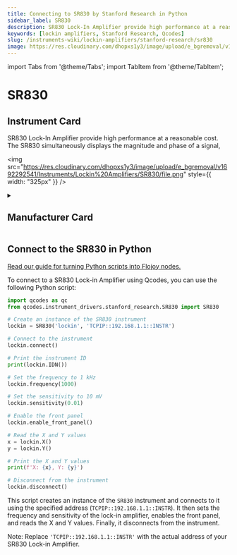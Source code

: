 ```yaml
---
title: Connecting to SR830 by Stanford Research in Python
sidebar_label: SR830
description: SR830 Lock-In Amplifier provide high performance at a reasonable cost. The SR830 simultaneously displays the magnitude and phase of a signal,
keywords: [lockin amplifiers, Stanford Research, Qcodes]
slug: /instruments-wiki/lockin-amplifiers/stanford-research/sr830
image: https://res.cloudinary.com/dhopxs1y3/image/upload/e_bgremoval/v1692292541/Instruments/Lockin%20Amplifiers/SR830/file.png
---
```


import Tabs from '@theme/Tabs';
import TabItem from '@theme/TabItem';

# SR830

## Instrument Card

<div className="flex">

<div>

SR830 Lock-In Amplifier provide high performance at a reasonable cost. The SR830 simultaneously displays the magnitude and phase of a signal,

</div>

<img src="https://res.cloudinary.com/dhopxs1y3/image/upload/e_bgremoval/v1692292541/Instruments/Lockin%20Amplifiers/SR830/file.png" style={{ width: "325px" }} />

</div>

<details>
<summary><h2>Manufacturer Card</h2></summary>

<img src="https://res.cloudinary.com/dhopxs1y3/image/upload/e_bgremoval/v1692126012/Instruments/Vendor%20Logos/Stanford_Research.png" style={{ width: "100%", objectFit: "cover" }} />

Stanford Research Systems is a maker of general test and measurement instruments. The company was founded in 1980, is privately held, and is not affiliated with Stanford University. <a href="https://www.thinksrs.com/">Website</a>.

<ul>
  <li>Headquarters: USA</li>
  <li>Yearly Revenue (millions, USD): 25.0</li>
</ul>
</details>

## Connect to the SR830 in Python

[Read our guide for turning Python scripts into Flojoy nodes.](https://docs.flojoy.ai/custom-nodes/creating-custom-node/)


<Tabs>
<TabItem value="Qcodes" label="Qcodes">

To connect to a SR830 Lock-in Amplifier using Qcodes, you can use the following Python script:

```python
import qcodes as qc
from qcodes.instrument_drivers.stanford_research.SR830 import SR830

# Create an instance of the SR830 instrument
lockin = SR830('lockin', 'TCPIP::192.168.1.1::INSTR')

# Connect to the instrument
lockin.connect()

# Print the instrument ID
print(lockin.IDN())

# Set the frequency to 1 kHz
lockin.frequency(1000)

# Set the sensitivity to 10 mV
lockin.sensitivity(0.01)

# Enable the front panel
lockin.enable_front_panel()

# Read the X and Y values
x = lockin.X()
y = lockin.Y()

# Print the X and Y values
print(f'X: {x}, Y: {y}')

# Disconnect from the instrument
lockin.disconnect()
```

This script creates an instance of the `SR830` instrument and connects to it using the specified address (`TCPIP::192.168.1.1::INSTR`). It then sets the frequency and sensitivity of the lock-in amplifier, enables the front panel, and reads the X and Y values. Finally, it disconnects from the instrument.

Note: Replace `'TCPIP::192.168.1.1::INSTR'` with the actual address of your SR830 Lock-in Amplifier.

</TabItem>
</Tabs>